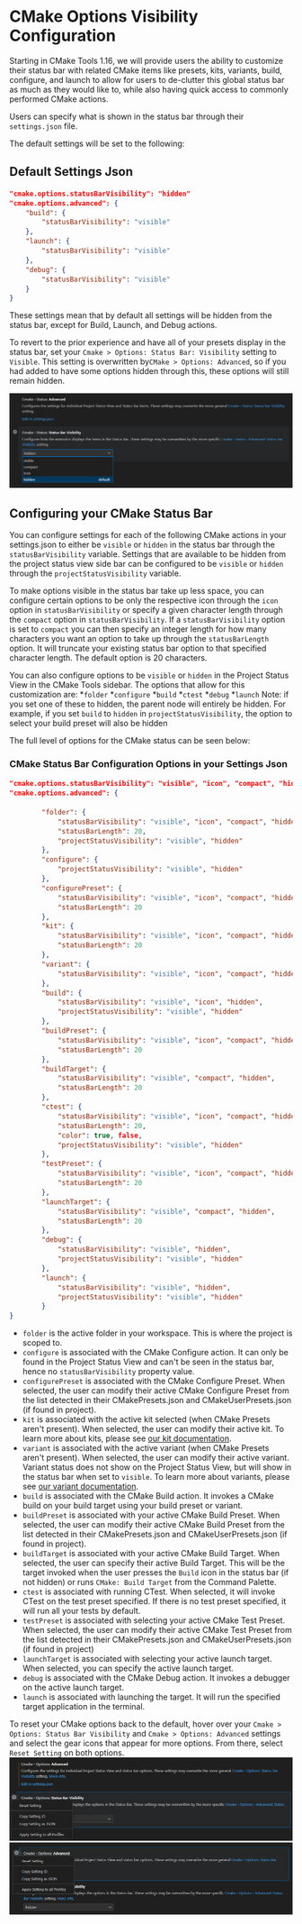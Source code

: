 # CMake Options Visibility Configuration

Starting in CMake Tools 1.16, we will provide users the ability to customize their status bar with related CMake items like presets, kits, variants, build, configure, and launch to allow for users to de-clutter this global status bar as much as they would like to, while also having quick access to commonly performed CMake actions.

Users can specify what is shown in the status bar through their `settings.json` file.

The default settings will be set to the following:
## Default Settings Json
```json
"cmake.options.statusBarVisibility": "hidden"
"cmake.options.advanced": {
    "build": {
        "statusBarVisibility": "visible"
    },
    "launch": {
        "statusBarVisibility": "visible"
    },
    "debug": {
        "statusBarVisibility": "visible"
    }
}
```

These settings mean that by default all settings will be hidden from the status bar, except for Build, Launch, and Debug actions.

To revert to the prior experience and have all of your presets display in the status bar, set your `Cmake > Options: Status Bar: Visibility` setting to `Visible`. This setting is overwritten by`CMake > Options: Advanced`, so if you had added to have some options hidden through this, these options will still remain hidden. 

![Screenshot of the Visual Studio Code Settings view, with the CMake Status Bar: Visibility options. You can set these to visible, hidden, compact, or icon](images/cmake-statusbar-setting.png)

## Configuring your CMake Status Bar

 You can configure settings for each of the following CMake actions in your settings.json to either be `visible` or `hidden` in the status bar through the `statusBarVisibility` variable.  Settings that are available to be hidden from the project status view side bar can be configured to be `visible` or `hidden` through the `projectStatusVisibility` variable.
 
To make options visible in the status bar take up less space, you can configure certain options to be only the respective icon through the `icon` option in `statusBarVisibility` or specify a given character length through the `compact` option in `statusBarVisibility`. If a `statusBarVisibility` option is set to `compact` you can then specify an integer length for how many characters you want an option to take up through the `statusBarLength` option. It will truncate your existing status bar option to that specified character length. The default option is 20 characters.

You can also configure options to be `visible` or `hidden` in the Project Status View in the CMake Tools sidebar. The options that allow for this customization are:
*`folder`
*`configure`
*`build`
*`ctest`
*`debug`
*`launch`
Note: if you set one of these to hidden, the parent node will entirely be hidden. For example, if you set `build` to `hidden` in `projectStatusVisibility`, the option to select your build preset will also be hidden
 
The full level of options for the CMake status can be seen below:

### CMake Status Bar Configuration Options in your Settings Json
```json
"cmake.options.statusBarVisibility": "visible", "icon", "compact", "hidden" 
"cmake.options.advanced": { 

        "folder": { 
        	"statusBarVisibility": "visible", "icon", "compact", "hidden", 
            "statusBarLength": 20,
            "projectStatusVisibility": "visible", "hidden" 
        }, 
        "configure": { 
            "projectStatusVisibility": "visible", "hidden" 
        }, 
        "configurePreset": { 
            "statusBarVisibility": "visible", "icon", "compact", "hidden", 
            "statusBarLength": 20
        }, 
        "kit": { 
            "statusBarVisibility": "visible", "icon", "compact", "hidden", 
            "statusBarLength": 20 
        }, 
        "variant": { 
            "statusBarVisibility": "visible", "icon", "compact", "hidden" 
        }, 
        "build": { 
            "statusBarVisibility": "visible", "icon", "hidden",
            "projectStatusVisibility": "visible", "hidden" 
        }, 
        "buildPreset": { 
            "statusBarVisibility": "visible", "icon", "compact", "hidden", 
            "statusBarLength": 20 
        }, 
        "buildTarget": { 
            "statusBarVisibility": "visible", "compact", "hidden", 
            "statusBarLength": 20 
        }, 
        "ctest": { 
            "statusBarVisibility": "visible", "icon", "compact", "hidden", 
            "statusBarLength": 20, 
            "color": true, false, 
            "projectStatusVisibility": "visible", "hidden" 
        }, 
        "testPreset": { 
            "statusBarVisibility": "visible", "icon", "compact", "hidden", 
            "statusBarLength": 20
        },
        "launchTarget": { 
            "statusBarVisibility": "visible", "compact", "hidden", 
            "statusBarLength": 20 
        }, 
        "debug": { 
        	"statusBarVisibility": "visible", "hidden", 
        	"projectStatusVisibility": "visible", "hidden" 
        },
        "launch": { 
        	"statusBarVisibility": "visible", "hidden", 
        	"projectStatusVisibility": "visible", "hidden" 
        }
}
```

* `folder` is the active folder in your workspace. This is where the project is scoped to.
* `configure` is associated with the CMake Configure action. It can only be found in the Project Status View and can't be seen in the status bar, hence no `statusBarVisibility` property value.
* `configurePreset` is associated with the CMake Configure Preset. When selected, the user can modify their active CMake Configure Preset from the list detected in their CMakePresets.json and CMakeUserPresets.json (if found in project).
* `kit` is associated with the active kit selected (when CMake Presets aren't present). When selected, the user can modify their active kit. To learn more about kits, please see [our kit documentation](https://github.com/microsoft/vscode-cmake-tools/docs/kits.md).
* `variant` is associated with the active variant (when CMake Presets aren't present). When selected, the user can modify their active variant. Variant status does not show on the Project Status View, but will show in the status bar when set to `visible`. To learn more about variants, please see [our variant documentation](https://github.com/microsoft/vscode-cmake-tools/docs/variants.md).
* `build` is associated with the CMake Build action. It invokes a CMake build on your build target using your build preset or variant.
* `buildPreset` is associated with your active CMake Build Preset. When selected, the user can modify their active CMake Build Preset from the list detected in their CMakePresets.json and CMakeUserPresets.json (if found in project).
* `buildTarget` is associated with your active CMake Build Target. When selected, the user can specify their active Build Target. This will be the target invoked when the user presses the `Build` icon in the status bar (if not hidden) or runs `CMake: Build Target` from the Command Palette.
* `ctest` is associated with running CTest. When selected, it will invoke CTest on the test preset specified. If there is no test preset specified, it will run all your tests by default.
* `testPreset` is associated with selecting your active CMake Test Preset. When selected, the user can modify their active CMake Test Preset from the list detected in their CMakePresets.json and CMakeUserPresets.json (if found in project)
* `launchTarget` is associated with selecting your active launch target. When selected, you can specify the active launch target.
* `debug` is associated with the CMake Debug action. It invokes a debugger on the active launch target.
* `launch` is associated with launching the target. It will run the specified target application in the terminal.

To reset your CMake options back to the default, hover over your `Cmake > Options: Status Bar Visibility` and `Cmake > Options: Advanced` settings and select the gear icons that appear for more options. From there, select `Reset Setting` on both options.
![Screenshot of the VS Code Setting option to Reset Setting to the left of Cmake Statusbar visibility](images/cmake-setting-2.png)
![Screenshot of the VS Code Setting option to Reset Setting to the left of Cmake Options Advanced visibility](images/cmake-setting-1.png)
